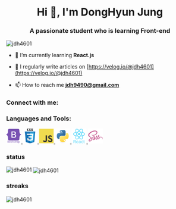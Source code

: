 <h1 align="center">Hi 👋, I'm DongHyun Jung</h1>
<h3 align="center">A passionate student who is learning Front-end</h3>

<p align="left"> <img src="https://komarev.com/ghpvc/?username=jdh4601&label=Profile%20views&color=0e75b6&style=flat" alt="jdh4601" /> </p>

- 🌱 I’m currently learning **React.js**

- 📝 I regularly write articles on [https://velog.io/@jdh4601](https://velog.io/@jdh4601)

- 📫 How to reach me **jdh9490@gmail.com**

<h3 align="left">Connect with me:</h3>
<p align="left">
</p>

<h3 align="left">Languages and Tools:</h3>
<p align="left"> <a href="https://getbootstrap.com" target="_blank" rel="noreferrer"> <img src="https://raw.githubusercontent.com/devicons/devicon/master/icons/bootstrap/bootstrap-plain-wordmark.svg" alt="bootstrap" width="40" height="40"/> </a> <a href="https://www.w3schools.com/css/" target="_blank" rel="noreferrer"> <img src="https://raw.githubusercontent.com/devicons/devicon/master/icons/css3/css3-original-wordmark.svg" alt="css3" width="40" height="40"/> </a> <a href="https://developer.mozilla.org/en-US/docs/Web/JavaScript" target="_blank" rel="noreferrer"> <img src="https://raw.githubusercontent.com/devicons/devicon/master/icons/javascript/javascript-original.svg" alt="javascript" width="40" height="40"/> </a> <a href="https://www.python.org" target="_blank" rel="noreferrer"> <img src="https://raw.githubusercontent.com/devicons/devicon/master/icons/python/python-original.svg" alt="python" width="40" height="40"/> </a> <a href="https://reactjs.org/" target="_blank" rel="noreferrer"> <img src="https://raw.githubusercontent.com/devicons/devicon/master/icons/react/react-original-wordmark.svg" alt="react" width="40" height="40"/> </a> <a href="https://sass-lang.com" target="_blank" rel="noreferrer"> <img src="https://raw.githubusercontent.com/devicons/devicon/master/icons/sass/sass-original.svg" alt="sass" width="40" height="40"/> </a> </p>

<h3>status</h3>
<p><img align="left" src="https://github-readme-stats.vercel.app/api/top-langs?username=jdh4601&show_icons=true&locale=en&layout=compact" alt="jdh4601" /></p>
<p>&nbsp;<img align="center" src="https://github-readme-stats.vercel.app/api?username=jdh4601&show_icons=true&locale=en" alt="jdh4601" /></p>
<h3>streaks</h3>
<p><img align="center" src="https://github-readme-streak-stats.herokuapp.com/?user=jdh4601&" alt="jdh4601" /></p>
